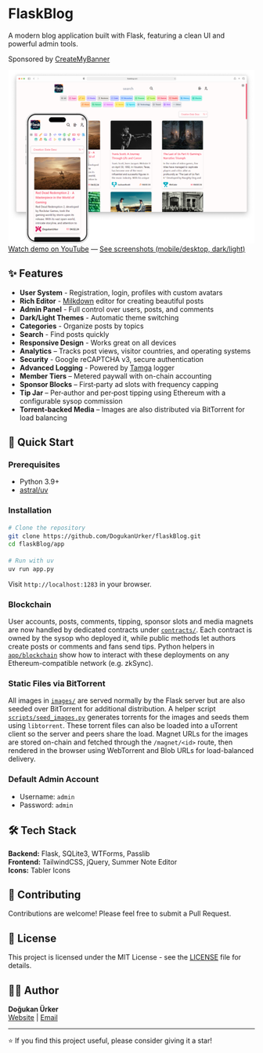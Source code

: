 # FlaskBlog

A modern blog application built with Flask, featuring a clean UI and powerful admin tools. 

Sponsored by [CreateMyBanner](https://createmybanner.com)

![FlaskBlog Light Theme](/images/Light.png)
[Watch demo on YouTube](https://youtu.be/WyIpAlSp2RM) — [See screenshots (mobile/desktop, dark/light)](https://github.com/DogukanUrker/flaskBlog/tree/main/images)

## ✨ Features

- **User System** - Registration, login, profiles with custom avatars
- **Rich Editor** - [Milkdown](https://milkdown.dev/) editor for creating beautiful posts
- **Admin Panel** - Full control over users, posts, and comments
- **Dark/Light Themes** - Automatic theme switching
- **Categories** - Organize posts by topics
- **Search** - Find posts quickly
- **Responsive Design** - Works great on all devices
- **Analytics** – Tracks post views, visitor countries, and operating systems
- **Security** - Google reCAPTCHA v3, secure authentication
- **Advanced Logging** - Powered by [Tamga](https://github.com/dogukanurker/tamga) logger
- **Member Tiers** – Metered paywall with on-chain accounting
- **Sponsor Blocks** – First‑party ad slots with frequency capping
- **Tip Jar** – Per‑author and per‑post tipping using Ethereum with a configurable sysop commission
- **Torrent-backed Media** – Images are also distributed via BitTorrent for load balancing

## 🚀 Quick Start

### Prerequisites
- Python 3.9+
- [astral/uv](https://docs.astral.sh/uv/)

### Installation

```bash
# Clone the repository
git clone https://github.com/DogukanUrker/flaskBlog.git
cd flaskBlog/app

# Run with uv
uv run app.py
```

Visit `http://localhost:1283` in your browser.

### Blockchain

User accounts, posts, comments, tipping, sponsor slots and media magnets are now handled by dedicated contracts under [`contracts/`](contracts/). Each contract is owned by the sysop who deployed it, while public methods let authors create posts or comments and fans send tips. Python helpers in [`app/blockchain`](app/blockchain) show how to interact with these deployments on any Ethereum-compatible network (e.g. zkSync).

### Static Files via BitTorrent

All images in [`images/`](images/) are served normally by the Flask server but
are also seeded over BitTorrent for additional distribution. A helper script
[`scripts/seed_images.py`](scripts/seed_images.py) generates torrents for the
images and seeds them using `libtorrent`. These torrent files can also be
loaded into a uTorrent client so the server and peers share the load.
Magnet URLs for the images are stored on-chain and fetched through the
`/magnet/<id>` route, then rendered in the browser using WebTorrent and Blob
URLs for load-balanced delivery.

### Default Admin Account
- Username: `admin`
- Password: `admin`

## 🛠️ Tech Stack

**Backend:** Flask, SQLite3, WTForms, Passlib \
**Frontend:** TailwindCSS, jQuery, Summer Note Editor \
**Icons:** Tabler Icons

## 🤝 Contributing

Contributions are welcome! Please feel free to submit a Pull Request.

## 📄 License

This project is licensed under the MIT License - see the [LICENSE](LICENSE) file for details.

## 👨‍💻 Author

**Doğukan Ürker** \
[Website](https://dogukanurker.com) | [Email](mailto:dogukanurker@icloud.com)

---

⭐ If you find this project useful, please consider giving it a star!
